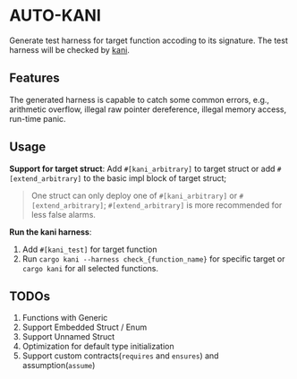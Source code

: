 # AUTO-KANI

Generate test harness for target function accoding to its signature.
The test harness will be checked by [kani](https://github.com/model-checking/kani).

## Features

The generated harness is capable to catch some common errors, e.g., arithmetic overflow, illegal raw pointer dereference, illegal memory access, run-time panic.

## Usage

**Support for target struct**:
Add `#[kani_arbitrary]` to target struct or add `#[extend_arbitrary]` to the basic impl block of target struct;

> One struct can only deploy one of `#[kani_arbitrary]` or `#[extend_arbitrary]`;
> `#[extend_arbitrary]` is more recommended for less false alarms.

**Run the kani harness**:

1. Add `#[kani_test]` for target function
2. Run `cargo kani --harness check_{function_name}` for specific target or `cargo kani` for all selected functions.

## TODOs

1. Functions with Generic
2. Support Embedded Struct / Enum
3. Support Unnamed Struct
4. Optimization for default type initialization
5. Support custom contracts(`requires` and `ensures`) and assumption(`assume`)
